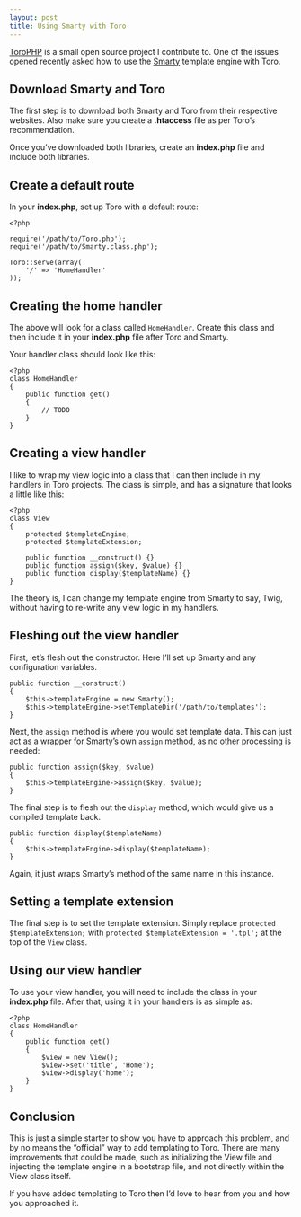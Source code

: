 ```yaml
---
layout: post
title: Using Smarty with Toro
---
```

[ToroPHP](https://github.com/anandkunal/ToroPHP/) is a small open source project I contribute to.
One of the issues opened recently asked how to use the [Smarty](http://www.smarty.net/) template engine with Toro.

## Download Smarty and Toro

The first step is to download both Smarty and Toro from their respective websites.
Also make sure you create a **.htaccess** file as per Toro’s recommendation.

Once you’ve downloaded both libraries, create an **index.php** file and include both libraries.

## Create a default route

In your **index.php**, set up Toro with a default route:

    <?php

    require('/path/to/Toro.php');
    require('/path/to/Smarty.class.php');

    Toro::serve(array(
        '/' => 'HomeHandler'
    ));

## Creating the home handler

The above will look for a class called `HomeHandler`.
Create this class and then include it in your **index.php** file after Toro and Smarty.

Your handler class should look like this:

    <?php
    class HomeHandler
    {
        public function get()
        {
            // TODO
        }
    }

## Creating a view handler

I like to wrap my view logic into a class that I can then include in my handlers in Toro projects.
The class is simple, and has a signature that looks a little like this:

    <?php
    class View
    {
        protected $templateEngine;
        protected $templateExtension;

        public function __construct() {}
        public function assign($key, $value) {}
        public function display($templateName) {}
    }

The theory is, I can change my template engine from Smarty to say, Twig, without having to re-write any view logic in my handlers.

## Fleshing out the view handler

First, let’s flesh out the constructor. Here I’ll set up Smarty and any configuration variables.

    public function __construct()
    {
        $this->templateEngine = new Smarty();
        $this->templateEngine->setTemplateDir('/path/to/templates');
    }

Next, the `assign` method is where you would set template data.
This can just act as a wrapper for Smarty’s own `assign` method, as no other processing is needed:

    public function assign($key, $value)
    {
        $this->templateEngine->assign($key, $value);
    }

The final step is to flesh out the `display` method, which would give us a compiled template back.

    public function display($templateName)
    {
        $this->templateEngine->display($templateName);
    }

Again, it just wraps Smarty’s method of the same name in this instance.

## Setting a template extension

The final step is to set the template extension.
Simply replace `protected $templateExtension;` with `protected $templateExtension = '.tpl';` at the top of the `View` class.

## Using our view handler

To use your view handler, you will need to include the class in your **index.php** file.
After that, using it in your handlers is as simple as:

    <?php
    class HomeHandler
    {
        public function get()
        {
            $view = new View();
            $view->set('title', 'Home');
            $view->display('home');
        }
    }

## Conclusion

This is just a simple starter to show you have to approach this problem, and by no means the “official” way to add templating to Toro.
There are many improvements that could be made, such as initializing the View file and injecting the template engine in a bootstrap file, and not directly within the View class itself.

If you have added templating to Toro then I’d love to hear from you and how you approached it.